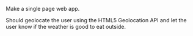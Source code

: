 Make a single page web app.

Should geolocate the user using the HTML5 Geolocation API and let the user know if the weather is good to eat outside.
